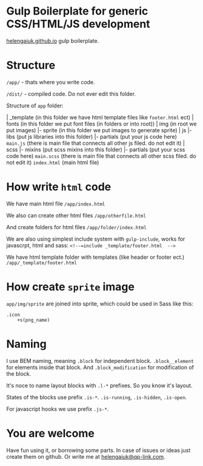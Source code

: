 Gulp Boilerplate for generic CSS/HTML/JS development
=============
<a href="http://helengaiuk.github.io" target="_blank">helengaiuk.github.io</a> gulp boilerplate.

Structure
=============
`/app/` - thats where you write code.

`/dist/` - compiled code. Do not ever edit this folder.

Structure of `app` folder:

| _template (in this folder we have html template files like `footer.html` ect)
| fonts (in this folder we put font files (in folders or into root))
| img (in root we put images)
  |- sprite (in this folder we put images to generate sprite)
| js
  |- libs (put js libraries into this folder)
  |- partials (put your js code here)
  `main.js` (there is main file that connects all other js filed. do not edit it)
| scss 
  |- mixins (put scss mixins into this folder)
  |- partials (put your scss code here)
  `main.scss` (there is main file that connects all other scss filed. do not edit it)
`index.html` (main html file)


How write `html` code
=============

We have main html file
`/app/index.html`

We also can create other html files
`/app/otherfile.html` 

And create folders for html files
`/app/folder/index.html` 

We are also using simplest include system with `gulp-include`, works for javascrpt, html and sass:
`<!--=include _template/footer.html  -->` 

We have html template folder with templates (like header or footer ect.)
`/app/_template/footer.html` 


How create `sprite` image
=============

`app/img/sprite` are joined into sprite, which could be used in Sass like this:
```
.icon
    +s(png_name)
```

Naming
=============
I use BEM naming, meaning `.block` for independent block. `.block__element` for elements inside that block. And `.block_modification` for modification of the block.

It's noce to name layout blocks with `.l-*` prefixes. So you know it's layout.

States of the blocks use prefix `.is-*`. `.is-running`, `.is-hidden`, `.is-open`.

For javascript hooks we use prefix `.js-*`.

You are welcome
=============
Have fun using it, or borrowing some parts. In case of issues or ideas just create them on github. Or write me at <a href="mailto:helengaiuk@qp-link.com">helengaiuk@qp-link.com</a>.
